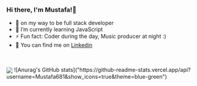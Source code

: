  


### Hi there, I'm Mustafa!👋       
    
- 🔭 on my way to be full stack developer                                                 
- 🌱 I’m currently learning JavaScript 
- ⚡ Fun fact: Coder during the day, Music producer at night :)
- 🧐 You can find me on <a href="https://www.linkedin.com/in/mustafa-sh-3707a1217">Linkedin</a> 

<br>
<br>
<img align="center" src="https://github-readme-stats.vercel.app/api/top-langs/?username=Mustafa681&theme=black" />
![Anurag's GitHub stats]("https://github-readme-stats.vercel.app/api?username=Mustafa681&show_icons=true&theme=blue-green")
